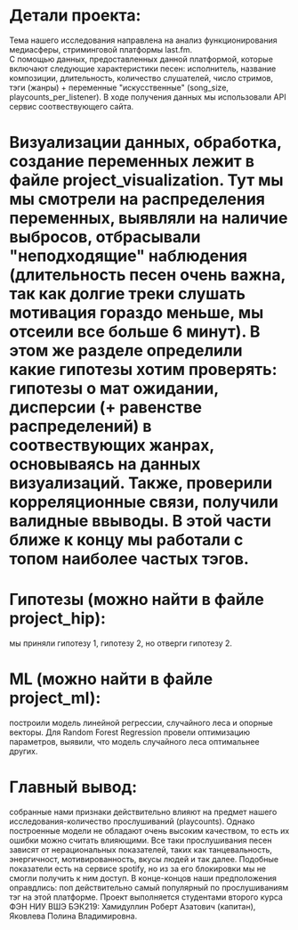# Детали проекта:  
Тема нашего исследования направлена на анализ функционирования медиасферы, стриминговой платформы last.fm.  
С помощью данных, предоставленных данной платформой, которые включают следующие характеристики песен: исполнитель, название композиции, длительность, количество слушателей, число стримов, тэги (жанры) + переменные "искусственные" (song_size, playcounts_per_listener).
В ходе получения данных мы использовали API сервис соотвествующего сайта.
# Визуализации данных, обработка, создание переменных лежит в файле project_visualization. Тут мы мы смотрели на распределения переменных, выявляли на наличие выбросов, отбрасывали "неподходящие" наблюдения (длительность песен очень важна, так как долгие треки слушать мотивация гораздо меньше, мы отсеили все больше 6 минут). В этом же разделе определили какие гипотезы хотим проверять: гипотезы о мат ожидании, дисперсии (+ равенстве распределений) в соотвествующих жанрах, основываясь на данных визуализаций. Также, проверили корреляционные связи, получили валидные ввыводы. В этой части ближе к концу мы работали с топом наиболее частых тэгов.
# Гипотезы (можно найти в файле project_hip):
мы приняли гипотезу 1, гипотезу 2, но отверги гипотезу 2.
# ML (можно найти в файле project_ml): 
построили модель линейной регрессии, случайного леса и опорные векторы. Для Random Forest Regression провели оптимизацию параметров, выявили, что модель случайного леса оптимальнее других.
# Главный вывод: 
собранные нами признаки действительно влияют на предмет нашего исследования-количество прослушиваний (playcounts). Однако построенные модели не обладают очень высоким качеством, то есть их ошибки можно считать влияющими. Все таки прослушивания песен зависят от нерациональных показателей, таких как танцевальность, энергичност, мотивированность, вкусы людей и так далее. Подобные показатели есть на сервисе spotify, но из за его блокировки мы не смогли получить к ним доступ. В конце-концов наши предположения оправдлись: поп действительно самый популярный по прослушиваниям тэг на этой платформе. 
Проект выполняется студентами второго курса ФЭН НИУ ВШЭ БЭК219: Хамидуллин Роберт Азатович (капитан), Яковлева Полина Владимировна.

